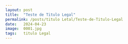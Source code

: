 ```yaml
---
layout: post
title:  "Teste de Titulo Legal"
permalink: /posts/titulo Letal/Teste-de-Titulo-Legal
date:   2024-04-23
image:  0001.jpg
tags:   titulo Legal
---
```

